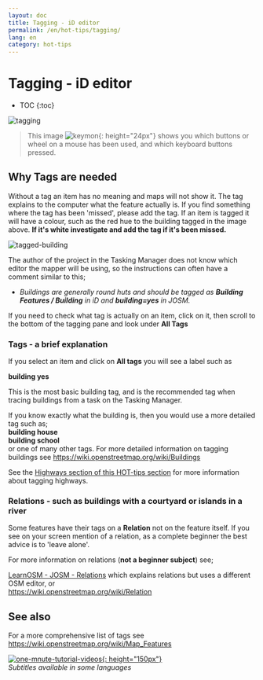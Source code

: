 ```yaml
---
layout: doc
title: Tagging - iD editor
permalink: /en/hot-tips/tagging/
lang: en
category: hot-tips
---
```


Tagging - iD editor
============

- TOC
{:toc}

![tagging][]

> This image ![keymon]{: height="24px"} shows you which buttons or wheel on a mouse has been used, and which keyboard buttons pressed.  

Why Tags are needed
-------------------

Without a tag an item has no meaning and maps will not show it. The tag explains to the computer what the feature actually is. If you find something where the tag has been 'missed', please add the tag. If an item is tagged it will have a colour, such as the red hue to the building tagged in the image above. **If it's white investigate and add the tag if it's been missed.**  

![tagged-building][]  

The author of the project in the Tasking Manager does not know which editor the mapper will be using, so the instructions can often have a comment similar to this;  

-  *Buildings are generally round huts and should be tagged as **Building Features / Building** in iD and **building=yes** in JOSM.*  

If you need to check what tag is actually on an item, click on it, then scroll to the bottom of the tagging pane and look under **All Tags**

### Tags - a brief explanation ###

If you select an item and click on **All tags** you will see a label such as  

**building    yes**  

This is the most basic building tag, and is the recommended tag when tracing buildings from a task on the Tasking Manager.  

If you know exactly what the building is, then you would use a more detailed tag such as;  
  **building   house**  
  **building   school**  
or one of many other tags. For more detailed information on tagging buildings see <https://wiki.openstreetmap.org/wiki/Buildings>  

See the [Highways section of this HOT-tips section](/en/hot-tips/highways/) for more information about tagging highways.  

### Relations - such as buildings with a courtyard or islands in a river ###

Some features have their tags on a **Relation** not on the feature itself. If you see on your screen mention of a relation, as a complete beginner the best advice is to 'leave alone'.  

For more information on relations (**not a beginner subject**) see;  

[LearnOSM - JOSM - Relations](/en/josm/josm-relations/) which explains relations but uses a different OSM editor, or  
<https://wiki.openstreetmap.org/wiki/Relation>

See also  
---------

For a more comprehensive list of tags see <https://wiki.openstreetmap.org/wiki/Map_Features>  

[![one-mnute-tutorial-videos]{: height="150px"}](https://www.youtube.com/playlist?list=PLb9506_-6FMHZ3nwn9heri3xjQKrSq1hN "Humanitarian OpenStreetMap Team - One minute Tutorial Videos")  
*Subtitles available in some languages*  





[tagging]:/images/hot-tips/tagging.gif
[keymon]:/images/hot-tips/keymon.png
[tagged-building]:/images/hot-tips/tagged-building.png
[one-mnute-tutorial-videos]: /images/hot-tips/one-mnute-tutorial-videos.png "Humanitarian OpenStreetMap Team One-Minute Tutorial Videos"
